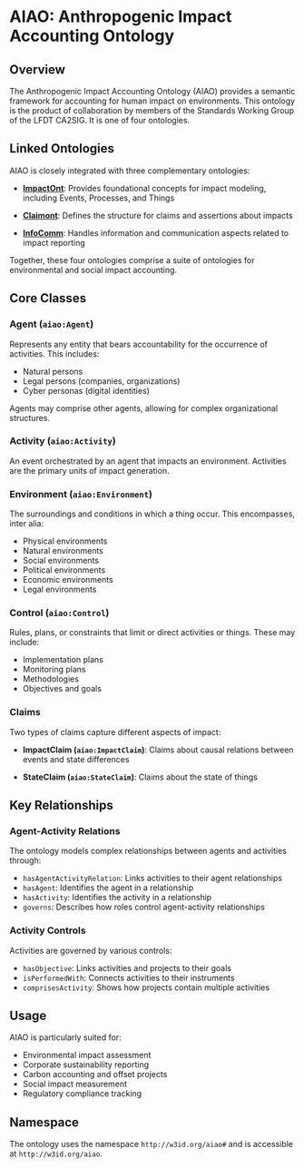 # AIAO: Anthropogenic Impact Accounting Ontology

## Overview

The Anthropogenic Impact Accounting Ontology (AIAO) provides a semantic framework for accounting for human impact on environments. This ontology is the product of collaboration by members of the Standards Working Group of the LFDT CA2SIG. It is one of four ontologies.

## Linked Ontologies

AIAO is closely integrated with three complementary ontologies:

- **[ImpactOnt](http://w3id.org/impactont)**: Provides foundational concepts for impact modeling, including Events, Processes, and Things

- **[Claimont](http://w3id.org/claimont)**: Defines the structure for claims and assertions about impacts
  
- **[InfoComm](http://w3id.org/infocomm)**: Handles information and communication aspects related to impact reporting

Together, these four ontologies comprise a suite of ontologies for environmental and social impact accounting.

## Core Classes

### Agent (`aiao:Agent`)

Represents any entity that bears accountability for the occurrence of activities. This includes:

- Natural persons
- Legal persons (companies, organizations)
- Cyber personas (digital identities)

Agents may comprise other agents, allowing for complex organizational structures.

### Activity (`aiao:Activity`)

An event orchestrated by an agent that impacts an environment. Activities are the primary units of impact generation.

### Environment (`aiao:Environment`)

The surroundings and conditions in which a thing occur. This encompasses, inter alia:

- Physical environments
- Natural environments
- Social environments
- Political environments
- Economic environments
- Legal environments

### Control (`aiao:Control`)

Rules, plans, or constraints that limit or direct activities or things. These may include:

- Implementation plans
- Monitoring plans
- Methodologies
- Objectives and goals

### Claims

Two types of claims capture different aspects of impact:

- **ImpactClaim (`aiao:ImpactClaim`)**: Claims about causal relations between events and state differences

- **StateClaim (`aiao:StateClaim`)**: Claims about the state of things

## Key Relationships

### Agent-Activity Relations

The ontology models complex relationships between agents and activities through:

- `hasAgentActivityRelation`: Links activities to their agent relationships
- `hasAgent`: Identifies the agent in a relationship
- `hasActivity`: Identifies the activity in a relationship
- `governs`: Describes how roles control agent-activity relationships

### Activity Controls

Activities are governed by various controls:

- `hasObjective`: Links activities and projects to their goals
- `isPerformedWith`: Connects activities to their instruments
- `comprisesActivity`: Shows how projects contain multiple activities

## Usage

AIAO is particularly suited for:

- Environmental impact assessment
- Corporate sustainability reporting
- Carbon accounting and offset projects
- Social impact measurement
- Regulatory compliance tracking

## Namespace

The ontology uses the namespace `http://w3id.org/aiao#` and is accessible at `http://w3id.org/aiao`.
